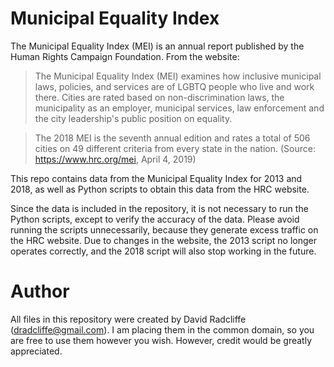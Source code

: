 # Municipal Equality Index

The Municipal Equality Index (MEI) is an annual report published by the
Human Rights Campaign Foundation. From the website:

> The Municipal Equality Index (MEI) examines how inclusive municipal laws,
> policies, and services are of LGBTQ people who live and work there.
> Cities are rated based on non-discrimination laws, the municipality as
> an employer, municipal services, law enforcement and the city leadership's
> public position on equality.

> The 2018 MEI is the seventh annual edition and rates a total of 506 cities
> on 49 different criteria from every state in the nation.
> (Source: https://www.hrc.org/mei, April 4, 2019)

This repo contains data from the Municipal Equality Index for 2013 and 2018,
as well as Python scripts to obtain this data from the HRC website.

Since the data is included in the repository, it is not necessary to run
the Python scripts, except to verify the accuracy of the data. Please avoid
running the scripts unnecessarily, because they generate excess traffic on
the HRC website. Due to changes in the website, the 2013 script no longer
operates correctly, and the 2018 script will also stop working in the future.

# Author

All files in this repository were created by David Radcliffe (dradcliffe@gmail.com).
I am placing them in the common domain, so you are free to use them however
you wish. However, credit would be greatly appreciated.
